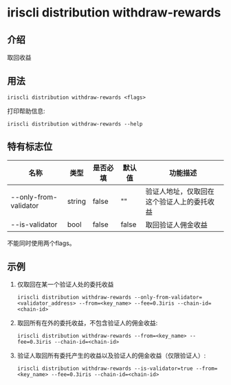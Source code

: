 # iriscli distribution withdraw-rewards

## 介绍

取回收益

## 用法

```
iriscli distribution withdraw-rewards <flags>
```

打印帮助信息:

```
iriscli distribution withdraw-rewards --help
```

## 特有标志位

| 名称                | 类型   | 是否必填 | 默认值  | 功能描述        |
| --------------------- | -----  | -------- | -------- | ------------------------------------------------------------------- |
| --only-from-validator | string | false    | ""       | 验证人地址，仅取回在这个验证人上的委托收益 |
| --is-validator        | bool   | false    | false    | 取回验证人佣金收益 |

不能同时使用两个flags。

## 示例

1. 仅取回在某一个验证人处的委托收益
    ```
    iriscli distribution withdraw-rewards --only-from-validator=<validator_address> --from=<key_name> --fee=0.3iris --chain-id=<chain-id>
    ```
2. 取回所有在外的委托收益，不包含验证人的佣金收益:
    ```
    iriscli distribution withdraw-rewards --from=<key_name> --fee=0.3iris --chain-id=<chain-id>
    ```
3. 验证人取回所有委托产生的收益以及验证人的佣金收益（仅限验证人）:
    ```
    iriscli distribution withdraw-rewards --is-validator=true --from=<key_name> --fee=0.3iris --chain-id=<chain-id>
    ```
